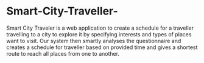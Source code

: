 # Smart-City-Traveller-
Smart City Traveler is a web application to create a schedule for a traveller travelling to a city
to explore it by specifying interests and types of places want to visit. Our system then smartly
analyses the questionnaire and creates a schedule for traveller based on provided time and gives
a shortest route to reach all places from one to another.
